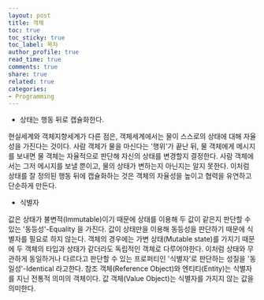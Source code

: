 ```yaml
---
layout: post
title: 객체
toc: true
toc_sticky: true
toc_label: 목차
author_profile: true
read_time: true
comments: true
share: true
related: true
categories:
- Programming
---
```


- 상태는 행동 뒤로 캡슐화한다.

현실세계와 객체지향세계가 다른 점은, 객체세계에서는 물이 스스로의 상태에 대해
자율성을 가진다는 것이다.
사람 객체가 물을 마신다는 '행위'가 끝난 뒤, 물 객체에게 메시지를 보내면
물 객체는 자율적으로 판단해 자신의 상태를 변경할지 결정한다.
사람 객체에서는 그저 메시지를 보낼 뿐이고, 물의 상태가 변하는지 아닌지는 알지 못한다.
이처럼 상태를 잘 정의된 행동 뒤에 캡슐화하는 것은 객체의 자율성을 높이고 협력을 유연하고
단순하게 만든다.

- 식별자

값은 상태가 불변적(Immutable)이기 때문에 상태를 이용해 두 값이 같은지 판단할 수 있는
'동등성'-Equality 을 가진다. 값이 상태만을 이용해 동등성을 판단하기 때문에 식별자를 필요로 하지 않는다.
객체의 경우에는 가변 상태(Mutable state)를 가지기 때문에 두 객체의 타입과 상태가 같더라도
독립적인 객체로 다루어야한다. 이처럼 상태와 무관하게 동일하거나 다르다고 판단할 수 있는
프로퍼티인 '식별자'로 판단하는 성질을 '동일성'-Identical 라고한다.
참조 객체(Reference Object)와 엔티티(Entity)는 식별자를 지닌 전통적 의미의 객체이다.
값 객체(Value Object)는 식별자를 가지지 않는 값을 의미한다.
